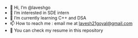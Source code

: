 - 👋 Hi, I’m @laveshgo
- 👀 I’m interested in SDE intern
- 🌱 I’m currently learning C++ and DSA
- 📫 How to reach me  :  email me at lavesh21goyal@gmail.com
- 📝 You can check my resume in this repository

<!---
laveshgo/laveshgo is a ✨ special ✨ repository because its `README.md` (this file) appears on your GitHub profile.
You can click the Preview link to take a look at your changes.
--->
